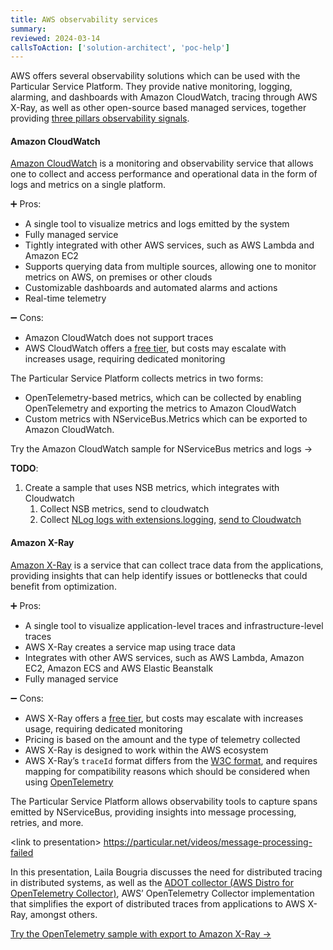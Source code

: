 ```yaml
---
title: AWS observability services
summary:
reviewed: 2024-03-14
callsToAction: ['solution-architect', 'poc-help']
---
```


AWS offers several observability solutions which can be used with the Particular Service Platform. They provide native monitoring, logging, alarming, and dashboards with Amazon CloudWatch, tracing through AWS X-Ray, as well as other open-s&#111;urce based managed services, together providing [three pillars observability signals](https://opentelemetry.io/docs/concepts/signals/).

#### Amazon CloudWatch

[Amazon CloudWatch](https://aws.amazon.com/cloudwatch/) is a monitoring and observability service that allows one to collect and access performance and operational data in the form of logs and metrics on a single platform.

:heavy_plus_sign: Pros:

- A single tool to visualize metrics and logs emitted by the system
- Fully managed service
- Tightly integrated with other AWS services, such as AWS Lambda and Amazon EC2
- Supports querying data from multiple s&#111;urces, allowing one to monitor metrics on AWS, on premises or other clouds
- Customizable dashboards and automated alarms and actions
- Real-time telemetry

:heavy_minus_sign: Cons:

- Amazon CloudWatch does not support traces
- AWS CloudWatch offers a [free tier](https://aws.amazon.com/cloudwatch/pricing/), but costs may escalate with increases usage, requiring dedicated monitoring

The Particular Service Platform collects metrics in two forms:

- OpenTelemetry-based metrics, which can be collected by enabling OpenTelemetry and exporting the metrics to Amazon CloudWatch
- Custom metrics with NServiceBus.Metrics which can be exported to Amazon CloudWatch.

Try the Amazon CloudWatch sample for NServiceBus metrics and logs →

**TODO**:

1. Create a sample that uses NSB metrics, which integrates with Cloudwatch
    1. Collect NSB metrics, send to cloudwatch
    2. Collect [NLog logs with extensions.logging](/samples/logging/extensions-logging/), [send to Cloudwatch](https://docs.aws.amazon.com/prescriptive-guidance/latest/patterns/configure-logging-for-net-applications-in-amazon-cloudwatch-logs-by-using-nlog.html)

#### Amazon X-Ray

[Amazon X-Ray](https://aws.amazon.com/xray/) is a service that can collect trace data from the applications, providing insights that can help identify issues or bottlenecks that could benefit from optimization.

:heavy_plus_sign: Pros:

- A single tool to visualize application-level traces and infrastructure-level traces
- AWS X-Ray creates a service map using trace data
- Integrates with other AWS services, such as AWS Lambda, Amazon EC2, Amazon ECS and AWS Elastic Beanstalk
- Fully managed service

:heavy_minus_sign: Cons:

- AWS X-Ray offers a [free tier](https://aws.amazon.com/xray/pricing/), but costs may escalate with increases usage, requiring dedicated monitoring
- Pricing is based on the amount and the type of telemetry collected
- AWS X-Ray is designed to work within the AWS ecosystem
- AWS X-Ray’s `traceId` format differs from the [W3C format](https://www.w3.org/TR/trace-context/#trace-id), and requires mapping for compatibility reasons which should be considered when using [OpenTelemetry](/architecture/observability.md)

The Particular Service Platform allows observability tools to capture spans emitted by NServiceBus, providing insights into message processing, retries, and more.

&lt;link to presentation> [https:&#47;/particular.net/videos/message-processing-failed](https://particular.net/videos/message-processing-failed)

In this presentation, Laila Bougria discusses the need for distributed tracing in distributed systems, as well as the [ADOT collector (AWS Distro for OpenTelemetry Collector)](https://aws-otel.github.io/docs/getting-started/collector), AWS’ OpenTelemetry Collector implementation that simplifies the export of distributed traces from applications to AWS X-Ray, amongst others.

[Try the OpenTelemetry sample with export to Amazon X-Ray →](https://github.com/lailabougria/talks/tree/main/message-processing-failed-but-whats-the-root-cause/samples/aws)